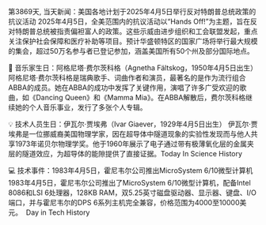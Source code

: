 第3869天, 当天新闻：美国各地计划于2025年4月5日举行反对特朗普总统政策的抗议活动
2025年4月5日，全美范围内的抗议活动以“Hands Off!”为主题，旨在反对特朗普总统被指责偏袒富人的政策。​这些示威由进步组织和工会联盟发起，重点关注保护社会保障和医疗补助等项目。​预计华盛顿特区的国家广场将举行最大规模的集会，超过50万名参与者已登记参加，涵盖美国所有50个州及部分国际地点。 ​

🎵 音乐家生日：阿格尼塔·费尔茨科格（Agnetha Fältskog，1950年4月5日出生）
阿格尼塔·费尔茨科格是瑞典歌手、词曲作者和演员，最著名的是作为流行组合ABBA的成员。​她在ABBA的成功中发挥了关键作用，演唱了许多广受欢迎的歌曲，如《Dancing Queen》和《Mamma Mia》。​在ABBA解散后，费尔茨科格继续她的个人音乐事业，发行了多张个人专辑。 ​

💡 技术人员生日：伊瓦尔·贾埃弗（Ivar Giaever，1929年4月5日出生）
伊瓦尔·贾埃弗是一位挪威裔美国物理学家，因在超导体中隧道现象的实验性发现而与他人共享1973年诺贝尔物理学奖。​他于1960年展示了电子通过带有极薄氧化层的金属夹层的隧道效应，为超导体的能隙提供了直接证据。 ​
Today In Science History

💻 技术事件：1983年4月5日，霍尼韦尔公司推出MicroSystem 6/10微型计算机
1983年4月5日，霍尼韦尔公司推出了MicroSystem 6/10微型计算机，配备Intel 8086和LSI 6处理器，128KB RAM，双5.25英寸磁盘驱动器、显示器、键盘、I/O端口，并与霍尼韦尔的DPS 6系列主机完全兼容，价格范围为4000至10000美元。 ​
Day in Tech History